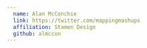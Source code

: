 ```yaml
---
  name: Alan McConchie
  link: https://twitter.com/mappingmashups
  affiliation: Stamen Design 
  github: almccon
---
```

